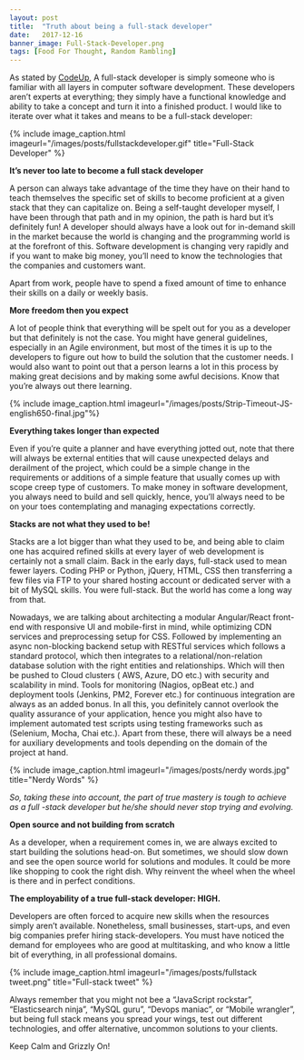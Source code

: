 ```yaml
---
layout: post
title:  "Truth about being a full-stack developer"
date:   2017-12-16
banner_image: Full-Stack-Developer.png
tags: [Food For Thought, Random Rambling]
---
```


As stated by [CodeUp](https://codeup.com/), A full-stack developer is simply someone who is familiar with all layers in computer software development. These developers aren’t experts at everything; they simply have a functional knowledge and ability to take a concept and turn it into a finished product. I would like to iterate over what it takes and means to be a full-stack developer:

{% include image_caption.html imageurl="/images/posts/fullstackdeveloper.gif" title="Full-Stack Developer" %}
<!--more-->


**It’s never too late to become a full stack developer**

A person can always take advantage of the time they have on their hand to teach themselves the specific set of skills to become proficient at a given stack that they can capitalize on. Being a self-taught developer myself, I have been through that path and in my opinion, the path is hard but it’s definitely fun! A developer should always have a look out for in-demand skill in the market because the world is changing and the programming world is at the forefront of this. Software development is changing very rapidly and if you want to make big money, you’ll need to know the technologies that the companies and customers want.


Apart from work, people have to spend a fixed amount of time to enhance their skills on a daily or weekly basis.

**More freedom then you expect**

A lot of people think that everything will be spelt out for you as a developer but that definitely is not the case. You might have general guidelines, especially in an Agile environment, but most of the times it is up to the developers to figure out how to build the solution that the customer needs. I would also want to point out that a person learns a lot in this process by making great decisions and by making some awful decisions. Know that you’re always out there learning.

{% include image_caption.html imageurl="/images/posts/Strip-Timeout-JS-english650-final.jpg"%}


**Everything takes longer than expected**

Even if you’re quite a planner and have everything jotted out, note that there will always be external entities that will cause unexpected delays and derailment of the project, which could be a simple change in the requirements or additions of a simple feature that usually comes up with scope creep type of customers. To make money in software development, you always need to build and sell quickly, hence, you’ll always need to be on your toes contemplating and managing expectations correctly.

**Stacks are not what they used to be!**

Stacks are a lot bigger than what they used to be, and being able to claim one has acquired refined skills at every layer of web development is certainly not a small claim. Back in the early days, full-stack used to mean fewer layers. Coding PHP or Python, jQuery, HTML, CSS then transferring a few files via FTP to your shared hosting account or dedicated server with a bit of MySQL skills. You were full-stack. But the world has come a long way from that.

Nowadays, we are talking about architecting a modular Angular/React front-end with responsive UI and mobile-first in mind, while optimizing CDN services and preprocessing setup for CSS. Followed by implementing an async non-blocking backend setup with RESTful services which follows a standard protocol, which then integrates to a relational/non-relation database solution with the right entities and relationships. Which will then be pushed to Cloud clusters ( AWS, Azure, DO etc.) with security and scalability in mind. Tools for monitoring (Nagios, opBeat etc.) and deployment tools (Jenkins, PM2, Forever etc.) for continuous integration are always as an added bonus. In all this, you definitely cannot overlook the quality assurance of your application, hence you might also have to implement automated test scripts using testing frameworks such as (Selenium, Mocha, Chai etc.). Apart from these, there will always be a need for auxiliary developments and tools  depending on the domain of the project at hand.

{% include image_caption.html imageurl="/images/posts/nerdy words.jpg" title="Nerdy Words" %}


*So, taking these into account, the part of true mastery is tough to achieve as a full -stack developer but he/she should never stop trying and evolving.*

**Open source and not building from scratch**

As a developer, when a requirement comes in, we are always excited to start building the solutions head-on. But sometimes, we should slow down and see the open source world for solutions and modules. It could be more like shopping to cook the right dish. Why reinvent the wheel when the wheel is there and in perfect conditions.


**The employability of a true full-stack developer: HIGH.**

Developers are often forced to acquire new skills when the resources simply aren’t available. Nonetheless, small businesses, start-ups, and even big companies prefer hiring stack-developers. You must have noticed the demand for employees who are good at multitasking, and who know a little bit of everything, in all professional domains.

{% include image_caption.html imageurl="/images/posts/fullstack tweet.png" title="Full-stack tweet" %}


Always remember that you might not bee a “JavaScript rockstar”, “Elasticsearch ninja”, “MySQL guru”, “Devops maniac”, or “Mobile wrangler”, but being full stack means you spread your wings, test out different technologies, and offer alternative, uncommon solutions to your clients.

Keep Calm and Grizzly On!